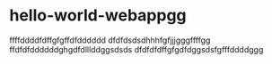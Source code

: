 # hello-world-webappgg
ffffddddfdffgfgffdfdddddd
dfdfdsdsdhhhfgfjjjgggffffgg
ffdfdfddddddghgdfdlllddggsdsds
dfdfdfdffgfgdfdggsdsfgfffddddggg
